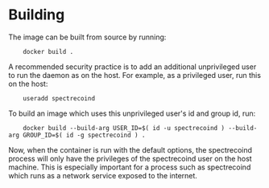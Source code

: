 Building
========

The image can be built from source by running:

        docker build .

A recommended security practice is to add an additional unprivileged user to run the daemon as on the host. For example, as a privileged user, run this on the host:

        useradd spectrecoind

To build an image which uses this unprivileged user's id and group id, run:

        docker build --build-arg USER_ID=$( id -u spectrecoind ) --build-arg GROUP_ID=$( id -g spectrecoind ) .

Now, when the container is run with the default options, the spectrecoind process will only have the privileges of the spectrecoind user on the host machine. This is especially important for a process such as spectrecoind which runs as a network service exposed to the internet.
